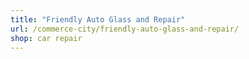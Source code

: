 ```yaml
---
title: "Friendly Auto Glass and Repair"
url: /commerce-city/friendly-auto-glass-and-repair/
shop: car repair
---
```

